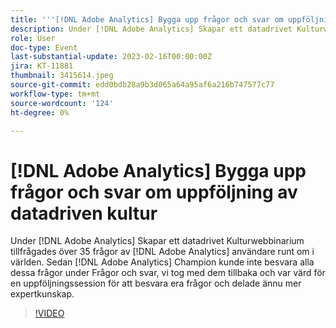 ```yaml
---
title: '''[!DNL Adobe Analytics] Bygga upp frågor och svar om uppföljning av datadriven kultur'
description: Under [!DNL Adobe Analytics] Skapar ett datadrivet Kulturwebbinarium tillfrågades över 35 frågor av [!DNL Adobe Analytics] användare runt om i världen. Sedan [!DNL Adobe Analytics] Champion kunde inte besvara alla dessa frågor under Frågor och svar, vi tog med dem tillbaka och var värd för en uppföljningssession för att besvara era frågor och delade ännu mer expertkunskap.
role: User
doc-type: Event
last-substantial-update: 2023-02-16T00:00:00Z
jira: KT-11881
thumbnail: 3415614.jpeg
source-git-commit: edd0bdb28a9b3d065a64a95af6a216b747577c77
workflow-type: tm+mt
source-wordcount: '124'
ht-degree: 0%

---
```


# [!DNL Adobe Analytics] Bygga upp frågor och svar om uppföljning av datadriven kultur

Under [!DNL Adobe Analytics] Skapar ett datadrivet Kulturwebbinarium tillfrågades över 35 frågor av [!DNL Adobe Analytics] användare runt om i världen. Sedan [!DNL Adobe Analytics] Champion kunde inte besvara alla dessa frågor under Frågor och svar, vi tog med dem tillbaka och var värd för en uppföljningssession för att besvara era frågor och delade ännu mer expertkunskap.

>[!VIDEO](https://video.tv.adobe.com/v/3415614/?quality=12&learn=on)
